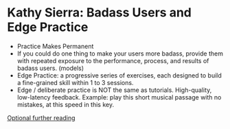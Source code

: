
# Kathy Sierra: Badass Users  and Edge Practice
- Practice Makes Permanent
- If you could do one thing to make your users more badass, provide them with repeated exposure to the performance, process, and results of badass users. (models)
- Edge Practice: a progressive series of exercises, each designed to build a fine-grained skill within 1 to 3 sessions.
- Edge / deliberate practice is NOT the same as tutorials. High-quality, low-latency feedback. Example: play this short musical passage with no mistakes, at this speed in this key.

[Optional further reading](http://justingoeres.tumblr.com/post/32669772969/live-from-bos2012-building-a-minimum-badass-user)

